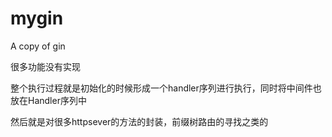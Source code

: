 # mygin
A copy of gin

很多功能没有实现

整个执行过程就是初始化的时候形成一个handler序列进行执行，同时将中间件也放在Handler序列中

然后就是对很多httpsever的方法的封装，前缀树路由的寻找之类的
